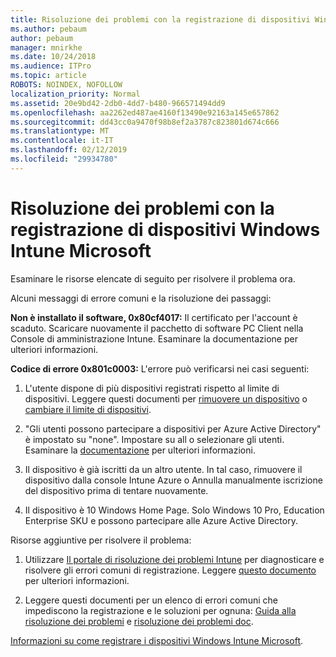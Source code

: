 ```yaml
---
title: Risoluzione dei problemi con la registrazione di dispositivi Windows Intune Microsoft
ms.author: pebaum
author: pebaum
manager: mnirkhe
ms.date: 10/24/2018
ms.audience: ITPro
ms.topic: article
ROBOTS: NOINDEX, NOFOLLOW
localization_priority: Normal
ms.assetid: 20e9bd42-2db0-4dd7-b480-966571494dd9
ms.openlocfilehash: aa2262ed487ae4160f13490e92163a145e657862
ms.sourcegitcommit: dd43cc0a9470f98b8ef2a3787c823801d674c666
ms.translationtype: MT
ms.contentlocale: it-IT
ms.lasthandoff: 02/12/2019
ms.locfileid: "29934780"
---
```

# <a name="troubleshoot-issues-with-enrolling-windows-devices-in-microsoft-intune"></a>Risoluzione dei problemi con la registrazione di dispositivi Windows Intune Microsoft

Esaminare le risorse elencate di seguito per risolvere il problema ora. 
  
Alcuni messaggi di errore comuni e la risoluzione dei passaggi:
  
 **Non è installato il software, 0x80cf4017:** Il certificato per l'account è scaduto. Scaricare nuovamente il pacchetto di software PC Client nella Console di amministrazione Intune. Esaminare la documentazione per ulteriori informazioni. 
  
 **Codice di errore 0x801c0003:** L'errore può verificarsi nei casi seguenti: 
  
1. L'utente dispone di più dispositivi registrati rispetto al limite di dispositivi. Leggere questi documenti per [rimuovere un dispositivo](https://docs.microsoft.com/intune/devices-wipe) o [cambiare il limite di dispositivi](https://docs.microsoft.com/intune/enrollment-restrictions-set#set-device-limit-restrictions).
    
2. "Gli utenti possono partecipare a dispositivi per Azure Active Directory" è impostato su "none". Impostare su all o selezionare gli utenti. Esaminare la [documentazione](https://docs.microsoft.com/azure/active-directory/device-management-azure-portal#configure-device-settings) per ulteriori informazioni. 
    
3. Il dispositivo è già iscritti da un altro utente. In tal caso, rimuovere il dispositivo dalla console Intune Azure o Annulla manualmente iscrizione del dispositivo prima di tentare nuovamente.
    
4. Il dispositivo è 10 Windows Home Page. Solo Windows 10 Pro, Education Enterprise SKU e possono partecipare alle Azure Active Directory.
    
Risorse aggiuntive per risolvere il problema:
  
1. Utilizzare [Il portale di risoluzione dei problemi Intune](https://devicemanagement.microsoft.com/#blade/Microsoft_Intune_DeviceSettings/TroubleshootBlade) per diagnosticare e risolvere gli errori comuni di registrazione. Leggere [questo documento](https://docs.microsoft.com/intune/help-desk-operators) per ulteriori informazioni. 
    
2. Leggere questi documenti per un elenco di errori comuni che impediscono la registrazione e le soluzioni per ognuna: [Guida alla risoluzione dei problemi](https://support.microsoft.com/help/4089533/troubleshooting-windows-device-enrollment-problems-in-microsoft-intune) e [risoluzione dei problemi doc](https://docs.microsoft.com/intune-classic/troubleshoot/troubleshoot-device-enrollment-in-intune).
    
[Informazioni su come registrare i dispositivi Windows Intune Microsoft](https://docs.microsoft.com/intune/windows-enroll).
  

